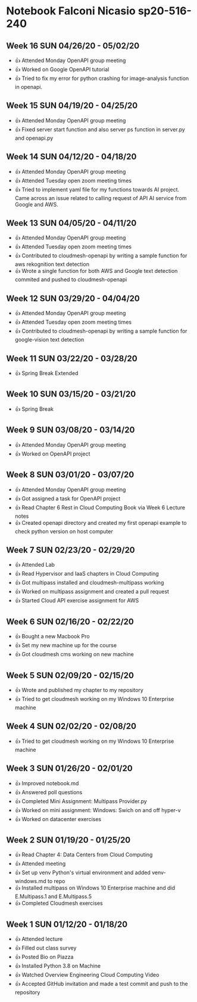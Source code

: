 # Notebook Falconi Nicasio sp20-516-240

## Week 16 SUN 04/26/20 - 05/02/20

* :+1: Attended Monday OpenAPI group meeting
* :+1: Worked on Google OpenAPI tutorial
* :+1: Tried to fix my error for python crashing for image-analysis function in openapi.

## Week 15 SUN 04/19/20 - 04/25/20

* :+1: Attended Monday OpenAPI group meeting
* :+1: Fixed server start function and also server ps function in server.py and openapi.py

## Week 14 SUN 04/12/20 - 04/18/20

* :+1: Attended Monday OpenAPI group meeting
* :+1: Attended Tuesday open zoom meeting times
* :+1: Tried to implement yaml file for my functions towards AI project. Came across an issue related to calling request 
of API AI service from Google and AWS.

## Week 13 SUN 04/05/20 - 04/11/20

* :+1: Attended Monday OpenAPI group meeting
* :+1: Attended Tuesday open zoom meeting times
* :+1: Contributed to cloudmesh-openapi by writing a sample function for aws rekognition text detection
* :+1: Wrote a single function for both AWS and Google text detection commited and pushed to cloudmesh-openapi

## Week 12 SUN 03/29/20 - 04/04/20

* :+1: Attended Monday OpenAPI group meeting
* :+1: Attended Tuesday open zoom meeting times
* :+1: Contributed to cloudmesh-openapi by writing a sample function for google-vision text detection

## Week 11 SUN 03/22/20 - 03/28/20

* :+1: Spring Break Extended

## Week 10 SUN 03/15/20 - 03/21/20

* :+1: Spring Break

## Week 9 SUN 03/08/20 - 03/14/20

* :+1: Attended Monday OpenAPI group meeting
* :+1: Worked on OpenAPI project

## Week 8 SUN 03/01/20 - 03/07/20

* :+1: Attended Monday OpenAPI group meeting
* :+1: Got assigned a task for OpenAPI project
* :+1: Read Chapter 6 Rest in Cloud Computing Book via Week 6 Lecture notes
* :+1: Created openapi directory and created my first openapi example to check python version on host computer

## Week 7 SUN 02/23/20 - 02/29/20

* :+1: Attended Lab
* :+1: Read Hypervisor and IaaS chapters in Cloud Computing
* :+1: Got multipass installed and cloudmesh-multipass working
* :+1: Worked on multipass assignment and created a pull request
* :+1: Started Cloud API exercise assignment for AWS

## Week 6 SUN 02/16/20 - 02/22/20

* :+1: Bought a new Macbook Pro
* :+1: Set my new machine up for the course
* :+1: Got cloudmesh cms working on new machine

## Week 5 SUN 02/09/20 - 02/15/20

* :+1: Wrote and published my chapter to my repository
* :+1: Tried to get cloudmesh working on my Windows 10 Enterprise machine

## Week 4 SUN 02/02/20 - 02/08/20

* :+1: Tried to get cloudmesh working on my Windows 10 Enterprise machine

## Week 3 SUN 01/26/20 - 02/01/20

* :+1: Improved notebook.md
* :+1: Answered poll questions
* :+1: Completed Mini Assignment: Multipass Provider.py
* :+1: Worked on mini assignment: Windows: Swich on and off hyper-v
* :+1: Worked on datacenter exercises

## Week 2 SUN 01/19/20 - 01/25/20

* :+1: Read Chapter 4: Data Centers from Cloud Computing
* :+1: Attended meeting
* :+1: Set up venv Python's virtual environment and added venv-windows.md to repo
* :+1: Installed multipass on Windows 10 Enterprise machine and did E.Multipass.1 and E.Multipass.5
* :+1: Completed Cloudmesh exercises

## Week 1 SUN 01/12/20 - 01/18/20

* :+1: Attended lecture
* :+1: Filled out class survey
* :+1: Posted Bio on Piazza
* :+1: Installed Python 3.8 on Machine
* :+1: Watched Overview Engineering Cloud Computing Video
* :+1: Accepted GitHub invitation and made a test commit and push to the repository 
